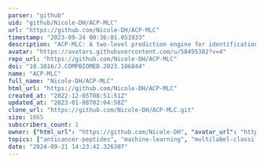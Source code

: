 ```yaml
---
parser: "github"
uid: "github/Nicole-DH/ACP-MLC"
url: "https://github.com/Nicole-DH/ACP-MLC"
timestamp: "2023-09-24 00:36:01.051933"
description: "ACP-MLC: A two-level prediction engine for identification of anticancer peptides and multi-label classification of their functional types"
avatar: "https://avatars.githubusercontent.com/u/58495382?v=4"
repo_url: "https://github.com/Nicole-DH/ACP-MLC"
doi: "10.1016/J.COMPBIOMED.2023.106844"
name: "ACP-MLC"
full_name: "Nicole-DH/ACP-MLC"
html_url: "https://github.com/Nicole-DH/ACP-MLC"
created_at: "2022-12-05T08:51:51Z"
updated_at: "2023-01-08T02:04:58Z"
clone_url: "https://github.com/Nicole-DH/ACP-MLC.git"
size: 1065
subscribers_count: 1
owner: {"html_url": "https://github.com/Nicole-DH", "avatar_url": "https://avatars.githubusercontent.com/u/58495382?v=4", "login": "Nicole-DH", "type": "User"}
topics: ["anticancer-peptides", "machine-learning", "multilabel-classification", "sequence-analysis"]
date: "2024-09-21 14:23:42.326307"
---
```

